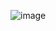 ![image](https://user-images.githubusercontent.com/96597279/190918096-d8185654-3815-4832-9335-99a6597b1773.png)
